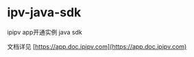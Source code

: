 # ipv-java-sdk

ipipv app开通实例 java sdk

文档详见 [https://app.doc.ipipv.com](https://app.doc.ipipv.com)
